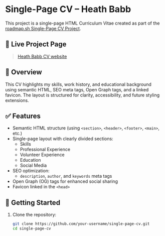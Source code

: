 # Single-Page CV – Heath Babb

This project is a single-page HTML Curriculum Vitae created as part of the [roadmap.sh Single-Page CV Project](https://roadmap.sh/projects/single-page-cv).

## 🔗 Live Project Page

> [Heath Babb CV website](https://hbabb.github.io/singlePage-cv/)

## 📄 Overview

This CV highlights my skills, work history, and educational background using semantic HTML, SEO meta tags, Open Graph tags, and a linked favicon. The layout is structured for clarity, accessibility, and future styling extensions.

## ✅ Features

- Semantic HTML structure (using `<section>`, `<header>`, `<footer>`, `<main>`, etc.)
- Single-page layout with clearly divided sections:
  - Skills
  - Professional Experience
  - Volunteer Experience
  - Education
  - Social Media
- SEO optimization:
  - `description`, `author`, and `keywords` meta tags
- Open Graph (OG) tags for enhanced social sharing
- Favicon linked in the `<head>`

## 🚀 Getting Started

1. Clone the repository:

    ```bash
   git clone https://github.com/your-username/single-page-cv.git
   cd single-page-cv
    ```
